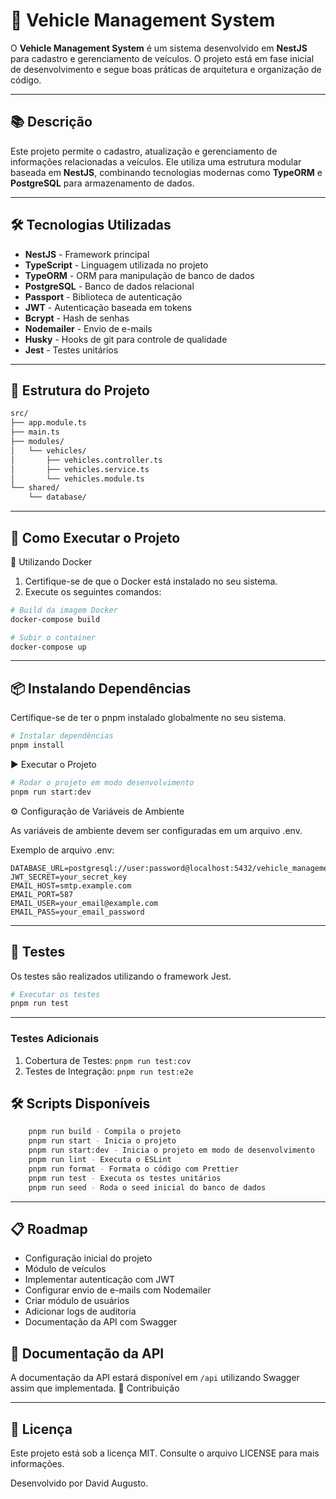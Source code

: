 # 🚗 Vehicle Management System

O **Vehicle Management System** é um sistema desenvolvido em **NestJS** para cadastro e gerenciamento de veículos. O projeto está em fase inicial de desenvolvimento e segue boas práticas de arquitetura e organização de código.

---

## 📚 Descrição

Este projeto permite o cadastro, atualização e gerenciamento de informações relacionadas a veículos. Ele utiliza uma estrutura modular baseada em **NestJS**, combinando tecnologias modernas como **TypeORM** e **PostgreSQL** para armazenamento de dados.

---

## 🛠️ Tecnologias Utilizadas

- **NestJS** - Framework principal
- **TypeScript** - Linguagem utilizada no projeto
- **TypeORM** - ORM para manipulação de banco de dados
- **PostgreSQL** - Banco de dados relacional
- **Passport** - Biblioteca de autenticação
- **JWT** - Autenticação baseada em tokens
- **Bcrypt** - Hash de senhas
- **Nodemailer** - Envio de e-mails
- **Husky** - Hooks de git para controle de qualidade
- **Jest** - Testes unitários

---

## 📂 Estrutura do Projeto

```bash
src/
├── app.module.ts
├── main.ts
├── modules/
│   └── vehicles/
│       ├── vehicles.controller.ts
│       ├── vehicles.service.ts
│       └── vehicles.module.ts
└── shared/
    └── database/
```

---

## 🚀 Como Executar o Projeto

🐳 Utilizando Docker

1. Certifique-se de que o Docker está instalado no seu sistema.
2. Execute os seguintes comandos:

```bash
# Build da imagem Docker
docker-compose build
```

```bash
# Subir o container
docker-compose up
```

---

## 📦 Instalando Dependências

Certifique-se de ter o pnpm instalado globalmente no seu sistema.

```bash
# Instalar dependências
pnpm install
```

▶️ Executar o Projeto

```bash
# Rodar o projeto em modo desenvolvimento
pnpm run start:dev
```

⚙️ Configuração de Variáveis de Ambiente

As variáveis de ambiente devem ser configuradas em um arquivo .env.

Exemplo de arquivo .env:

```
DATABASE_URL=postgresql://user:password@localhost:5432/vehicle_management
JWT_SECRET=your_secret_key
EMAIL_HOST=smtp.example.com
EMAIL_PORT=587
EMAIL_USER=your_email@example.com
EMAIL_PASS=your_email_password
````

----

## 🧪 Testes

Os testes são realizados utilizando o framework Jest.

```bash
# Executar os testes
pnpm run test
```

---

### Testes Adicionais
1. Cobertura de Testes: ```pnpm run test:cov```
2. Testes de Integração: ```pnpm run test:e2e```

## 🛠️ Scripts Disponíveis
```bash
    pnpm run build - Compila o projeto
    pnpm run start - Inicia o projeto
    pnpm run start:dev - Inicia o projeto em modo de desenvolvimento
    pnpm run lint - Executa o ESLint
    pnpm run format - Formata o código com Prettier
    pnpm run test - Executa os testes unitários
    pnpm run seed - Roda o seed inicial do banco de dados
```
----

## 📋 Roadmap

- Configuração inicial do projeto
- Módulo de veículos
- Implementar autenticação com JWT
- Configurar envio de e-mails com Nodemailer
- Criar módulo de usuários
- Adicionar logs de auditoria
- Documentação da API com Swagger

## 📖 Documentação da API

A documentação da API estará disponível em ```/api``` utilizando Swagger assim que implementada.
🤝 Contribuição

----

## 📄 Licença

Este projeto está sob a licença MIT. Consulte o arquivo LICENSE para mais informações.

Desenvolvido por David Augusto.